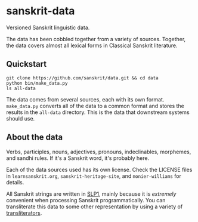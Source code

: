 sanskrit-data
=============

Versioned Sanskrit linguistic data.

The data has been cobbled together from a variety of sources. Together, the
data covers almost all lexical forms in Classical Sanskrit literature.


Quickstart
----------

    git clone https://github.com/sanskrit/data.git && cd data
    python bin/make_data.py
    ls all-data

The data comes from several sources, each with its own format. `make_data.py`
converts all of the data to a common format and stores the results in the
`all-data` directory. This is the data that downstream systems should use.


About the data
--------------
Verbs, participles, nouns, adjectives, pronouns, indeclinables, morphemes, and
sandhi rules. If it's a Sanskrit word, it's probably here.

Each of the data sources used has its own license. Check the LICENSE files in
`learnsanskrit.org`, `sanskrit-heritage-site`, and `monier-williams` for
details.

All Sanskrit strings are written in [SLP1](slp1), mainly because it is
*extremely* convenient when processing Sanskrit programmatically. You can
transliterate this data to some other representation by using a variety of
[transliterators](https://github.com/sanskrit/sanscript).

[slp1]: http://sanskrit1.ccv.brown.edu/Sanskrit/Vyakarana/Dhatupatha/mdhvcanidx/disp1/encodinghelp.html
